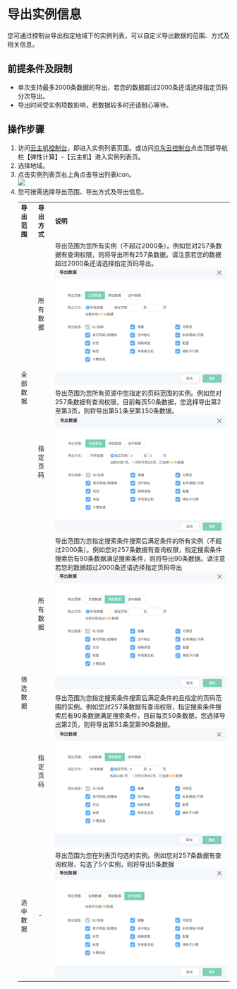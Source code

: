 # 导出实例信息

您可通过控制台导出指定地域下的实例列表，可以自定义导出数据的范围、方式及相关信息。

## 前提条件及限制
* 单次支持最多2000条数据的导出，若您的数据超过2000条还请选择指定页码分次导出。
* 导出时间受实例项数影响，若数据较多时还请耐心等待。

## 操作步骤

1. 访问[云主机控制台](https://cns-console.jdcloud.com/host/compute/list)，即进入实例列表页面。或访问[京东云控制台](https://console.jdcloud.com)点击顶部导航栏【弹性计算】-【云主机】进入实例列表页。
2. 选择地域。
3. 点击实例列表页右上角点击导出列表icon。<br> ![](../../../../../image/vm/exportinstance.png)
4. 您可按需选择导出范围、导出方式及导出信息。
	<table align="right">
   <tr>
      <td><b>导出范围</b></td>
      <td><b>导出方式</b></td>
      <td><b>说明</b></td>
   </tr>
   <tr>
      <td rowspan="2">全部数据</td>
      <td >所有数据</td>
      <td >导出范围为您所有实例（不超过2000条）。例如您对257条数据有查询权限，则将导出所有257条数据。请注意若您的数据超过2000条还请选择指定页码导出。<div align="center"><img src="../../../../../image/vm/export-instance-2.png" width="500"></div></td> 
   </tr>
   <tr>
      <td >指定页码</td>
      <td >导出范围为您所有资源中您指定的页码范围的实例。例如您对257条数据有查询权限，目前每页50条数据，您选择导出第2至第3页，则将导出第51条至第150条数据。<div align="center"><img src="../../../../../image/vm/export-instance-1.png" width="500"></div></td> 
   </tr>
   <tr>
      <td rowspan="2">筛选数据</td>
      <td >所有数据</td>
      <td >导出范围为您指定搜索条件搜索后满足条件的所有实例（不超过2000条）。例如您对257条数据有查询权限，指定搜索条件搜索后有90条数据满足搜索条件，则将导出90条数据。请注意若您的数据超过2000条还请选择指定页码导出<div align="center"><img src="../../../../../image/vm/export-instance-3.png" width="500"></div></td> 
   </tr>
   <tr>
      <td >指定页码</td>
      <td >导出范围为您指定搜索条件搜索后满足条件的且指定的页码范围的实例。例如您对257条数据有查询权限，指定搜索条件搜索后有90条数据满足搜索条件，目前每页50条数据，您选择导出第2页，则将导出第51条至第90条数据。<div align="center"><img src="../../../../../image/vm/export-instance-4.png" width="500"></div></td> 
   </tr>
   <tr>
      <td >选中数据</td>
      <td >-</td>
      <td >导出范围为您在列表页勾选的实例。例如您对257条数据有查询权限，勾选了5个实例，则将导出5条数据<div align="center"><img src="../../../../../image/vm/export-instance-5.png" width="500"></div></td> 
   </tr>
</table>

	
